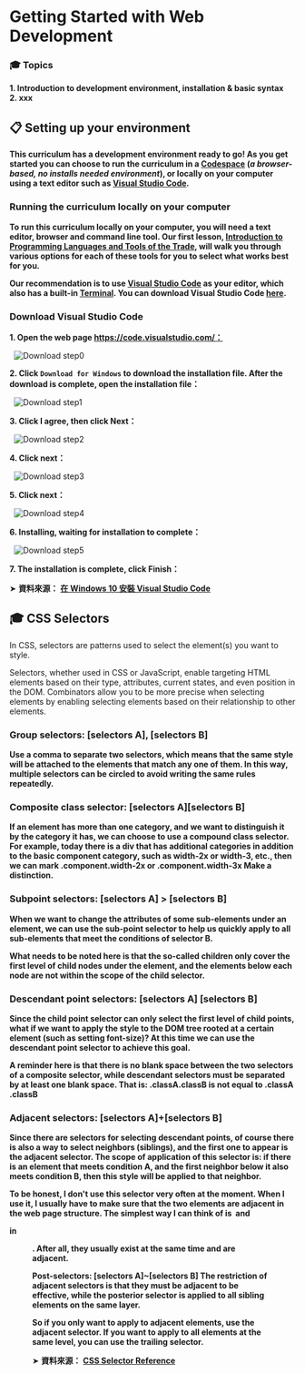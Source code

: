 # Getting Started with Web Development

### 🎓 Topics

**1. Introduction to development environment, installation & basic syntax**  
**2. xxx**


## 📋 Setting up your environment 

**This curriculum has a development environment ready to go! As you get started you can choose to run the curriculum in a  [Codespace](https://github.com/features/codespaces/) (_a browser-based, no installs needed environment_), or locally on your computer using a text editor such as [Visual Studio Code](https://code.visualstudio.com/?WT.mc_id=academic-77807-sagibbon).**


### Running the curriculum locally on your computer

**To run this curriculum locally on your computer, you will need a text editor, browser and command line tool. Our first lesson, [Introduction to Programming Languages and Tools of the Trade](https://github.com/microsoft/Web-Dev-For-Beginners/tree/main/1-getting-started-lessons/1-intro-to-programming-languages), will walk you through various options for each of these tools for you to select what works best for you.**

**Our recommendation is to use [Visual Studio Code](https://code.visualstudio.com/?WT.mc_id=academic-77807-sagibbon) as your editor, which also has a built-in [Terminal](https://code.visualstudio.com/docs/terminal/basics/?WT.mc_id=academic-77807-sagibbon). You can download Visual Studio Code [here](https://code.visualstudio.com/?WT.mc_id=academic-77807-sagibbon).**

### Download Visual Studio Code

**1. Open the web page https://code.visualstudio.com/：** 

&nbsp; <img src="./Images/vscode - download step0.png" alt="Download step0"/>

**2. Click `Download for Windows` to download the installation file. After the download is complete, open the installation file：** 

&nbsp; <img src="./Images/vscode - download step1.png" alt="Download step1"/>

**3. Click I agree, then click Next：** 

&nbsp; <img src="./Images/vscode - download step2.png" alt="Download step2"/>

**4. Click next：** 

&nbsp; <img src="./Images/vscode - download step3.png" alt="Download step3"/>

**5. Click next：** 

&nbsp; <img src="./Images/vscode - download step4.png" alt="Download step4"/>

**6. Installing, waiting for installation to complete：** 

&nbsp; <img src="./Images/vscode - download step5.png" alt="Download step5"/>

**7. The installation is complete, click Finish：** 


➤  **資料來源：** [**在 Windows 10 安裝 Visual Studio Code**](https://etrex.tw/free_chatbot_book/windows_dev/vscode.html)   

## 🎓 CSS Selectors

In CSS, selectors are patterns used to select the element(s) you want to style.

Selectors, whether used in CSS or JavaScript, enable targeting HTML elements based on their type, attributes, current states, and even position in the DOM. Combinators allow you to be more precise when selecting elements by enabling selecting elements based on their relationship to other elements.

### Group selectors: [selectors A], [selectors B]
**Use a comma to separate two selectors, which means that the same style will be attached to the elements that match any one of them. In this way, multiple selectors can be circled to avoid writing the same rules repeatedly.**

### Composite class selector: [selectors A][selectors B]
**If an element has more than one category, and we want to distinguish it by the category it has, we can choose to use a compound class selector. For example, today there is a div that has additional categories in addition to the basic component category, such as width-2x or width-3, etc., then we can mark .component.width-2x or .component.width-3x Make a distinction.**

### Subpoint selectors: [selectors A] > [selectors B]
**When we want to change the attributes of some sub-elements under an element, we can use the sub-point selector to help us quickly apply to all sub-elements that meet the conditions of selector B.**

**What needs to be noted here is that the so-called children only cover the first level of child nodes under the element, and the elements below each node are not within the scope of the child selector.**



### Descendant point selectors: [selectors A] [selectors B]
**Since the child point selector can only select the first level of child points, what if we want to apply the style to the DOM tree rooted at a certain element (such as setting font-size)? At this time we can use the descendant point selector to achieve this goal.**

**A reminder here is that there is no blank space between the two selectors of a composite selector, while descendant selectors must be separated by at least one blank space.
That is: .classA.classB is not equal to .classA .classB**



### Adjacent selectors: [selectors A]+[selectors B]
**Since there are selectors for selecting descendant points, of course there is also a way to select neighbors (siblings), and the first one to appear is the adjacent selector. The scope of application of this selector is: if there is an element that meets condition A, and the first neighbor below it also meets condition B, then this style will be applied to that neighbor.**

**To be honest, I don't use this selector very often at the moment. When I use it, I usually have to make sure that the two elements are adjacent in the web page structure. The simplest way I can think of is <img> and <figcaption> in <figure>. After all, they usually exist at the same time and are adjacent.**




**Post-selectors: [selectors A]~[selectors B]
The restriction of adjacent selectors is that they must be adjacent to be effective, while the posterior selector is applied to all sibling elements on the same layer.**

**So if you only want to apply to adjacent elements, use the adjacent selector. If you want to apply to all elements at the same level, you can use the trailing selector.**

➤  **資料來源：** [**CSS Selector Reference**](https://www.w3schools.com/cssref/css_selectors.php)   


